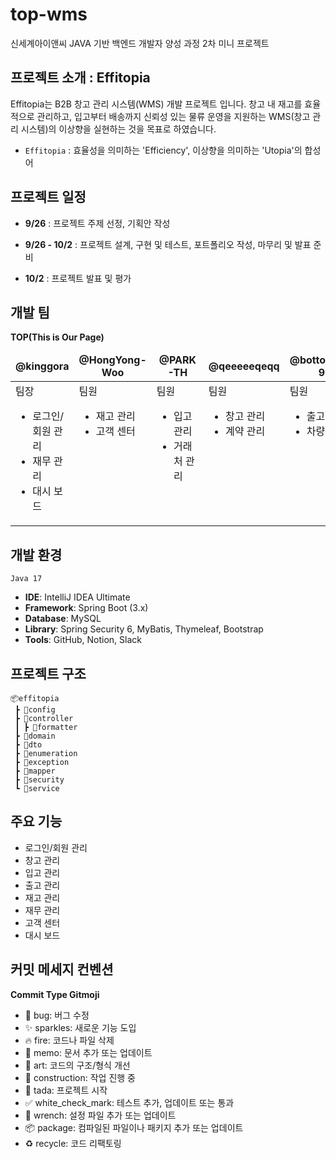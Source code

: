 # top-wms
신세계아이앤씨 JAVA 기반 백엔드 개발자 양성 과정 2차 미니 프로젝트

## 프로젝트 소개 : Effitopia
Effitopia는 B2B 창고 관리 시스템(WMS) 개발 프로젝트 입니다. 창고 내 재고를 효율적으로 관리하고, 입고부터 배송까지 신뢰성 있는 물류 운영을 지원하는 WMS(창고 관리 시스템)의 이상향을 실현하는 것을 목표로 하였습니다.

- ``Effitopia`` : 효율성을 의미하는 'Efficiency', 이상향을 의미하는 'Utopia'의 합성어

## 프로젝트 일정
- **9/26** : 프로젝트 주제 선정, 기획안 작성

- **9/26 - 10/2** : 프로젝트 설계, 구현 및 테스트, 포트폴리오 작성, 마무리 및 발표 준비

- **10/2** : 프로젝트 발표 및 평가

## 개발 팀
**TOP(This is Our Page)**
<table>
  <thead>
    <tr align=center >
      <td>
      <b>@kinggora</b>
      </td>
      <td>
        <b>@HongYong-Woo</b>
      </td>
      <td>
        <b>@PARK-TH</b>
      </td>
      <td>
        <b>@qeeeeeqeqq</b>
      </td>
      <td>
        <b>@bottomsUp-99</b>
      </td>
    </tr>
  </thead>
  <tbody>
    <tr valign=top>
      <td>
        <div>팀장</div>
        <ul>
          <li>로그인/회원 관리</li>
          <li>재무 관리</li>
          <li>대시 보드</li>
        </ul>
      </td>
      <td>
        <div>팀원</div>
        <ul>
          <li>재고 관리</li>
          <li>고객 센터</li>
        </ul>
      </td>
      <td>
        <div>팀원</div>
        <ul>
          <li>입고 관리</li>
          <li>거래처 관리</li>
        </ul>
      </td>
      <td>
        <div>팀원</div>
        <ul>
          <li>창고 관리</li>
          <li>계약 관리</li>
        </ul>
      </td>
      <td>
        <div>팀원</div>
        <ul>
          <li>출고 관리</li>
          <li>차량 관리</li>
        </ul>
      </td>
    </tr>
  </tbody>
</table>

## 개발 환경
`Java 17`
- **IDE**: IntelliJ IDEA Ultimate
- **Framework**: Spring Boot (3.x)
- **Database**: MySQL
- **Library**: Spring Security 6, MyBatis, Thymeleaf, Bootstrap
- **Tools**: GitHub, Notion, Slack

## 프로젝트 구조
```
📦effitopia
 ┣ 📂config
 ┣ 📂controller
 ┃ ┣ 📂formatter
 ┣ 📂domain
 ┣ 📂dto
 ┣ 📂enumeration
 ┣ 📂exception
 ┣ 📂mapper
 ┣ 📂security
 ┗ 📂service
```

## 주요 기능
- 로그인/회원 관리
- 창고 관리
- 입고 관리
- 출고 관리
- 재고 관리
- 재무 관리
- 고객 센터
- 대시 보드

## 커밋 메세지 컨벤션
**Commit Type Gitmoji**
- 🐛 bug: 버그 수정
- ✨ sparkles: 새로운 기능 도입
- 🔥 fire: 코드나 파일 삭제
- 📝 memo: 문서 추가 또는 업데이트
- 🎨 art: 코드의 구조/형식 개선
- 🚧 construction: 작업 진행 중
- 🎉 tada: 프로젝트 시작
- ✅ white_check_mark: 테스트 추가, 업데이트 또는 통과
- 🔧 wrench: 설정 파일 추가 또는 업데이트
- 📦️ package: 컴파일된 파일이나 패키지 추가 또는 업데이트
- ♻️ recycle: 코드 리팩토링
